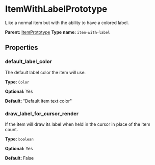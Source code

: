 # ItemWithLabelPrototype

Like a normal item but with the ability to have a colored label.

**Parent:** [ItemPrototype](ItemPrototype.md)
**Type name:** `item-with-label`

## Properties

### default_label_color

The default label color the item will use.

**Type:** `Color`

**Optional:** Yes

**Default:** "Default item text color"

### draw_label_for_cursor_render

If the item will draw its label when held in the cursor in place of the item count.

**Type:** `boolean`

**Optional:** Yes

**Default:** False

